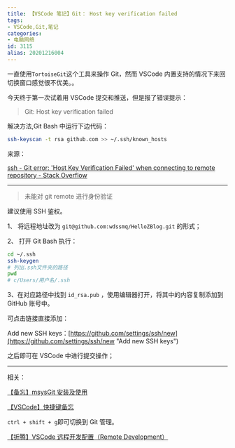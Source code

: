 ```yaml
---
title: 【VSCode 笔记】Git： Host key verification failed
tags:
- VSCode,Git,笔记
categories:
- 电脑网络
id: 3115
alias: 20201216004
---
```


一直使用`TortoiseGit`这个工具来操作 Git，然而 VSCode 内置支持的情况下来回切换窗口感觉很不优美。。

今天终于第一次试着用 VSCode 提交和推送，但是报了错误提示：

> Git: Host key verification failed

<!--more-->

解决方法,Git Bash 中运行下边代码：

```bash
ssh-keyscan -t rsa github.com >> ~/.ssh/known_hosts
```

来源：

[ssh - Git error: 'Host Key Verification Failed' when connecting to remote repository - Stack Overflow](https://stackoverflow.com/questions/13363553 "ssh - Git error: 'Host Key Verification Failed' when connecting to remote repository - Stack Overflow")

--------------------

> 未能对 git remote 进行身份验证

建议使用 SSH 鉴权。

1、 将远程地址改为 `git@github.com:wdssmq/HelloZBlog.git` 的形式；

2、 打开 Git Bash 执行：

```bash
cd ~/.ssh
ssh-keygen
# 列出.ssh文件夹的路径
pwd
# c/Users/用户名/.ssh
```

3、在对应路径中找到 `id_rsa.pub` ，使用编辑器打开，将其中的内容复制添加到 GitHub 账号中。

可点击链接直接添加：

Add new SSH keys：[https://github.com/settings/ssh/new](https://github.com/settings/ssh/new "Add new SSH keys")

之后即可在 VSCode 中进行提交操作；

--------------------

相关：

[【备忘】msysGit 安装及使用](https://www.wdssmq.com/post/20140804123.html "【备忘】msysGit安装及使用")

[【VSCode】快捷键备忘](https://www.wdssmq.com/post/20130525410.html "【VSCode】快捷键备忘")

`ctrl + shift + g`即可切换到 Git 管理。

[【折腾】VSCode 远程开发配置（Remote Development）](https://www.wdssmq.com/post/20201120519.html "【折腾】VSCode远程开发配置（Remote Development）")

<!--3115-->

